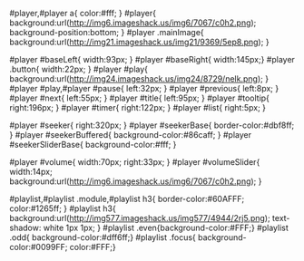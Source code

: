 
#player,#player a{ color:#fff; }
#player{ background:url(http://img6.imageshack.us/img6/7067/c0h2.png); background-position:bottom; }
#player .mainImage{ background:url(http://img21.imageshack.us/img21/9369/5ep8.png); }

#player #baseLeft{ width:93px; }
#player #baseRight{ width:145px;}
#player .button{ width:22px; }
#player #play{ background:url(http://img24.imageshack.us/img24/8729/nelk.png); }
#player #play,#player #pause{ left:32px; }
#player #previous{ left:8px; }
#player #next{ left:55px; }
#player #title{ left:95px; }
#player #tooltip{ right:196px; }
#player #timer{ right:122px; }
#player #list{ right:5px; }

#player #seeker{ right:320px; }
#player #seekerBase{ border-color:#dbf8ff; }
#player #seekerBuffered{ background-color:#86caff; }
#player #seekerSliderBase{ background-color:#fff; }

#player #volume{ width:70px; right:33px; }
#player #volumeSlider{ width:14px; background:url(http://img6.imageshack.us/img6/7067/c0h2.png); }

#playlist,#playlist .module,#playlist h3{ border-color:#60AFFF; color:#1265ff; }
#playlist h3{ background:url(http://img577.imageshack.us/img577/4944/2rj5.png); text-shadow: white 1px 1px; }
#playlist .even{background-color:#FFF;}
#playlist .odd{ background-color:#dff6ff;}
#playlist .focus{ background-color:#0099FF; color:#FFF;}
